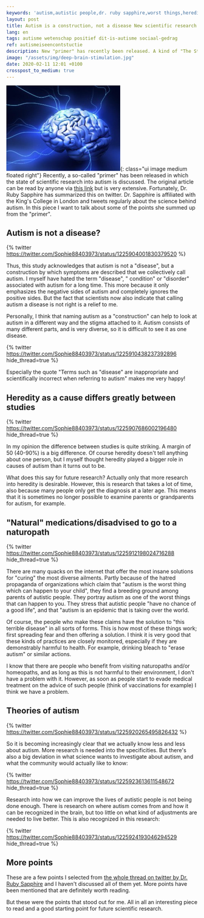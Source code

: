 ```yaml
---
keywords: 'autism,autistic people,dr. ruby sapphire,worst things,heredity'
layout: post
title: Autism is a construction, not a disease New scientific research
lang: en
tags: autisme wetenschap positief dit-is-autisme sociaal-gedrag
ref: autismeiseencontstuctie
description: New "primer" has recently been released. A kind of "The State of The Nation" about the state of scientific research on autism. Dr. Ruby Sapphire summed up the main points of this research, in which some interesting points emerged. Including that autism is a construction and not a disease!
image: "/assets/img/deep-brain-stimulation.jpg"
date: 2020-02-11 12:01 +0100
crosspost_to_medium: true
---
```

![Brain Power](/assets/img/deep-brain-stimulation.jpg){: class="ui image medium floated right"}
Recently, a so-called "primer" has been released in which the state of scientific research into autism is discussed. The original article can be read by anyone via [this link](https://www.ncbi.nlm.nih.gov/m/pubmed/31949163/) but is very extensive. Fortunately, Dr. Ruby Sapphire has summarized this on twitter. Dr. Sapphire is affiliated with the King's College in London and tweets regularly about the science behind autism. In this piece I want to talk about some of the points she summed up from the "primer".

## Autism is not a disease?

{% twitter https://twitter.com/Sophie88403973/status/1225904001830379520 %}

Thus, this study acknowledges that autism is not a "disease", but a construction by which symptoms are described that we collectively call autism. I myself have hated the term "disease", " condition" or "disorder" associated with autism for a long time. This more because it only emphasizes the negative sides of autism and completely ignores the positive sides. But the fact that scientists now also indicate that calling autism a disease is not right is a relief to me.

Personally, I think that naming autism as a "construction" can help to look at autism in a different way and the stigma attached to it. Autism consists of many different parts, and is very diverse, so it is difficult to see it as one disease.

{% twitter https://twitter.com/Sophie88403973/status/1225910438237392896 hide_thread=true %}

Especially the quote "Terms such as "disease" are inappropriate and scientifically incorrect when referring to autism" makes me very happy!

## Heredity as a cause differs greatly between studies

{% twitter https://twitter.com/Sophie88403973/status/1225907686002196480 hide_thread=true %}

In my opinion the difference between studies is quite striking. A margin of 50 (40-90%) is a big difference. Of course heredity doesn't tell anything about one person, but I myself thought heredity played a bigger role in causes of autism than it turns out to be.

What does this say for future research? Actually only that more research into heredity is desirable. However, this is research that takes a lot of time, also because many people only get the diagnosis at a later age. This means that it is sometimes no longer possible to examine parents or grandparents for autism, for example.

## "Natural" medications/disadvised to go to a naturopath

{% twitter https://twitter.com/Sophie88403973/status/1225912198024716288 hide_thread=true %}

There are many quacks on the internet that offer the most insane solutions for "curing" the most diverse ailments. Partly because of the hatred propaganda of organizations which claim that "autism is the worst thing which can happen to your child", they find a breeding ground among parents of autistic people. They portray autism as one of the worst things that can happen to you. They stress that autistic people "have no chance of a good life", and that "autism is an epidemic that is taking over the world.

Of course, the people who make these claims have the solution to "this terrible disease" in all sorts of forms. This is how most of these things work; first spreading fear and then offering a solution. I think it is very good that these kinds of practices are closely monitored, especially if they are demonstrably harmful to health. For example, drinking bleach to "erase autism" or similar actions.

I know that there are people who benefit from visiting naturopaths and/or homeopaths, and as long as this is not harmful to their environment, I don't have a problem with it. However, as soon as people start to evade medical treatment on the advice of such people (think of vaccinations for example) I think we have a problem.

## Theories of autism
{% twitter https://twitter.com/Sophie88403973/status/1225920265495826432 %}

So it is becoming increasingly clear that we actually know less and less about autism. More research is needed into the specificities. But there's also a big deviation in what science wants to investigate about autism, and what the community would actually like to know:

{% twitter https://twitter.com/Sophie88403973/status/1225923613611548672 hide_thread=true %}

Research into how we can improve the lives of autistic people is not being done enough. There is research on where autism comes from and how it can be recognized in the brain, but too little on what kind of adjustments are needed to live better. This is also recognized in this research:

{% twitter https://twitter.com/Sophie88403973/status/1225924193046294529 hide_thread=true %}

## More points

These are a few points I selected from [the whole thread on twitter by Dr. Ruby Sapphire](https://threadreaderapp.com/thread/1225903413717655552.html) and I haven't discussed all of them yet. More points have been mentioned that are definitely worth reading.

But these were the points that stood out for me. All in all an interesting piece to read and a good starting point for future scientific research.

